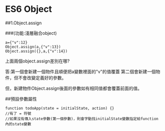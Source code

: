 # ES6 Object


##1.Object.assign

###(功能:淺層融合object)

```
a={"v":12}
Object.assign(a,{"v":13})
Object.assign({},a,{"v":14})
```
上面兩個object.assign差別在哪?

答:第一個會新建一個物件且順便把a變數裡面的"v"的值覆蓋
   第二個會新建一個物件，但不會改變定義好的參數。
   
但，新建物件Object.assign後面的參數如有相同值都會覆蓋前面的值。


##預設參數屬性

```
function todoApp(state = initialState, action) {}
//有了 = 符號
//如果沒有傳入state參數(第一個參數)，則會字動找initialState變數指定給function 內的state變數
```


